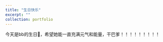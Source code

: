 ```yaml
---
title: "生日快乐"
excerpt: ""
collection: portfolio
---
```


今天是bb的生日🎂，希望她能一直充满元气和能量，干巴爹！！！！！！！！！









